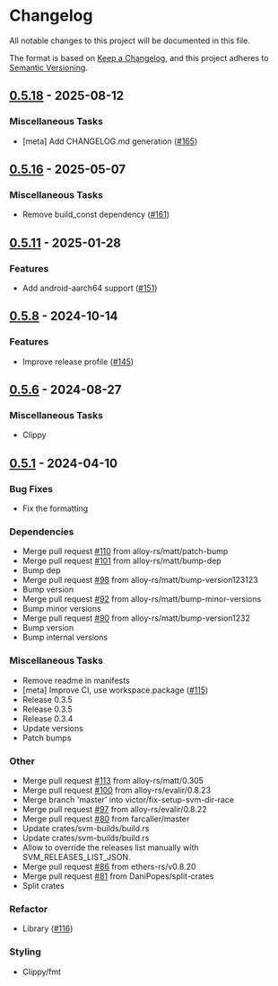 # Changelog

All notable changes to this project will be documented in this file.

The format is based on [Keep a Changelog](https://keepachangelog.com/en/1.1.0/),
and this project adheres to [Semantic Versioning](https://semver.org/spec/v2.0.0.html).

## [0.5.18](https://github.com/alloy-rs/svm-rs/releases/tag/v0.5.18) - 2025-08-12

### Miscellaneous Tasks

- [meta] Add CHANGELOG.md generation ([#165](https://github.com/alloy-rs/svm-rs/issues/165))

## [0.5.16](https://github.com/alloy-rs/svm-rs/releases/tag/v0.5.16) - 2025-05-07

### Miscellaneous Tasks

- Remove build_const dependency ([#161](https://github.com/alloy-rs/svm-rs/issues/161))

## [0.5.11](https://github.com/alloy-rs/svm-rs/releases/tag/v0.5.11) - 2025-01-28

### Features

- Add android-aarch64 support ([#151](https://github.com/alloy-rs/svm-rs/issues/151))

## [0.5.8](https://github.com/alloy-rs/svm-rs/releases/tag/v0.5.8) - 2024-10-14

### Features

- Improve release profile ([#145](https://github.com/alloy-rs/svm-rs/issues/145))

## [0.5.6](https://github.com/alloy-rs/svm-rs/releases/tag/v0.5.6) - 2024-08-27

### Miscellaneous Tasks

- Clippy

## [0.5.1](https://github.com/alloy-rs/svm-rs/releases/tag/v0.5.1) - 2024-04-10

### Bug Fixes

- Fix the formatting

### Dependencies

- Merge pull request [#110](https://github.com/alloy-rs/svm-rs/issues/110) from alloy-rs/matt/patch-bump
- Merge pull request [#101](https://github.com/alloy-rs/svm-rs/issues/101) from alloy-rs/matt/bump-dep
- Bump dep
- Merge pull request [#98](https://github.com/alloy-rs/svm-rs/issues/98) from alloy-rs/matt/bump-version123123
- Bump version
- Merge pull request [#92](https://github.com/alloy-rs/svm-rs/issues/92) from alloy-rs/matt/bump-minor-versions
- Bump minor versions
- Merge pull request [#90](https://github.com/alloy-rs/svm-rs/issues/90) from alloy-rs/matt/bump-version1232
- Bump version
- Bump internal versions

### Miscellaneous Tasks

- Remove readme in manifests
- [meta] Improve CI, use workspace.package ([#115](https://github.com/alloy-rs/svm-rs/issues/115))
- Release 0.3.5
- Release 0.3.5
- Release 0.3.4
- Update versions
- Patch bumps

### Other

- Merge pull request [#113](https://github.com/alloy-rs/svm-rs/issues/113) from alloy-rs/matt/0.305
- Merge pull request [#100](https://github.com/alloy-rs/svm-rs/issues/100) from alloy-rs/evalir/0.8.23
- Merge branch 'master' into victor/fix-setup-svm-dir-race
- Merge pull request [#97](https://github.com/alloy-rs/svm-rs/issues/97) from alloy-rs/evalir/0.8.22
- Merge pull request [#80](https://github.com/alloy-rs/svm-rs/issues/80) from farcaller/master
- Update crates/svm-builds/build.rs
- Update crates/svm-builds/build.rs
- Allow to override the releases list manually with SVM_RELEASES_LIST_JSON.
- Merge pull request [#86](https://github.com/alloy-rs/svm-rs/issues/86) from ethers-rs/v0.8.20
- Merge pull request [#81](https://github.com/alloy-rs/svm-rs/issues/81) from DaniPopes/split-crates
- Split crates

### Refactor

- Library ([#116](https://github.com/alloy-rs/svm-rs/issues/116))

### Styling

- Clippy/fmt

[`dyn-abi`]: https://crates.io/crates/alloy-dyn-abi
[dyn-abi]: https://crates.io/crates/alloy-dyn-abi
[`json-abi`]: https://crates.io/crates/alloy-json-abi
[json-abi]: https://crates.io/crates/alloy-json-abi
[`primitives`]: https://crates.io/crates/alloy-primitives
[primitives]: https://crates.io/crates/alloy-primitives
[`sol-macro`]: https://crates.io/crates/alloy-sol-macro
[sol-macro]: https://crates.io/crates/alloy-sol-macro
[`sol-type-parser`]: https://crates.io/crates/alloy-sol-type-parser
[sol-type-parser]: https://crates.io/crates/alloy-sol-type-parser
[`sol-types`]: https://crates.io/crates/alloy-sol-types
[sol-types]: https://crates.io/crates/alloy-sol-types
[`syn-solidity`]: https://crates.io/crates/syn-solidity
[syn-solidity]: https://crates.io/crates/syn-solidity

<!-- generated by git-cliff -->
